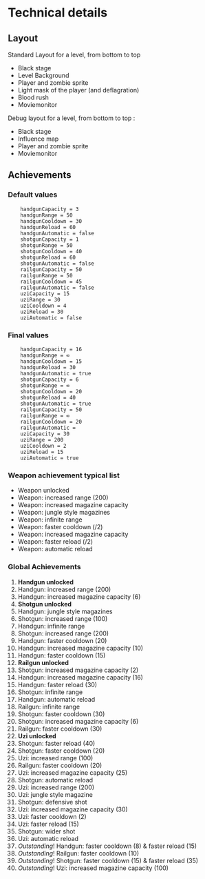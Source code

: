 Technical details
=================

Layout
------
Standard Layout for a level, from bottom to top
	
* Black stage
* Level Background
* Player and zombie sprite
* Light mask of the player (and deflagration)
* Blood rush
* Moviemonitor

Debug layout for a level, from bottom to top :

* Black stage
* Influence map
* Player and zombie sprite
* Moviemonitor

Achievements
------------

### Default values
```
	handgunCapacity = 3
	handgunRange = 50
	handgunCooldown = 30
	handgunReload = 60
	handgunAutomatic = false
	shotgunCapacity = 1
	shotgunRange = 50
	shotgunCooldown = 40
	shotgunReload = 60
	shotgunAutomatic = false
	railgunCapacity = 50
	railgunRange = 50
	railgunCooldown = 45
	railgunAutomatic = false
	uziCapacity = 15
	uziRange = 30
	uziCooldown = 4
	uziReload = 30
	uziAutomatic = false
```

### Final values
```
	handgunCapacity = 16
	handgunRange = ∞
	handgunCooldown = 15
	handgunReload = 30
	handgunAutomatic = true
	shotgunCapacity = 6
	shotgunRange = ∞
	shotgunCooldown = 20
	shotgunReload = 40
	shotgunAutomatic = true
	railgunCapacity = 50
	railgunRange = ∞
	railgunCooldown = 20
	railgunAutomatic =
	uziCapacity = 30
	uziRange = 200
	uziCooldown = 2
	uziReload = 15
	uziAutomatic = true
```

### Weapon achievement typical list
* Weapon unlocked
* Weapon: increased range (200)
* Weapon: increased magazine capacity
* Weapon: jungle style magazines
* Weapon: infinite range
* Weapon: faster cooldown (/2)
* Weapon: increased magazine capacity
* Weapon: faster reload (/2)
* Weapon: automatic reload


### Global Achievements

1. **Handgun unlocked**
1. Handgun: increased range (200)
1. Handgun: increased magazine capacity (6)
2. **Shotgun unlocked**
1. Handgun: jungle style magazines
2. Shotgun: increased range (100)
1. Handgun: infinite range
2. Shotgun: increased range (200)
1. Handgun: faster cooldown (20)
1. Handgun: increased magazine capacity (10)
1. Handgun: faster cooldown (15)
3. **Railgun unlocked**
2. Shotgun: increased magazine capacity (2)
1. Handgun: increased magazine capacity (16)
1. Handgun: faster reload (30)
2. Shotgun: infinite range
1. Handgun: automatic reload
3. Railgun: infinite range
2. Shotgun: faster cooldown (30)
2. Shotgun: increased magazine capacity (6)
3. Railgun: faster cooldown (30)
4. **Uzi unlocked**
2. Shotgun: faster reload (40)
2. Shotgun: faster cooldown (20)
4. Uzi: increased range (100)
3. Railgun: faster cooldown (20)
4. Uzi: increased magazine capacity (25)
2. Shotgun: automatic reload
4. Uzi: increased range (200)
4. Uzi: jungle style magazine
2. Shotgun: defensive shot
4. Uzi: increased magazine capacity (30)
4. Uzi: faster cooldown (2)
4. Uzi: faster reload (15)
2. Shotgun: wider shot
4. Uzi: automatic reload
5. *Outstanding*! Handgun: faster cooldown (8) & faster reload (15)
5. *Outstanding*! Railgun: faster cooldown (10)
5. *Outstanding*! Shotgun: faster cooldown (15) & faster reload (35)
5. *Outstanding*! Uzi: increased magazine capacity (100)
